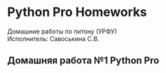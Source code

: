 # Python Pro Homeworks
Домашние работы по питону (УРФУ)  
Исполнитель: Савоськина С.В.

## Домашняя работа №1 Python Pro

